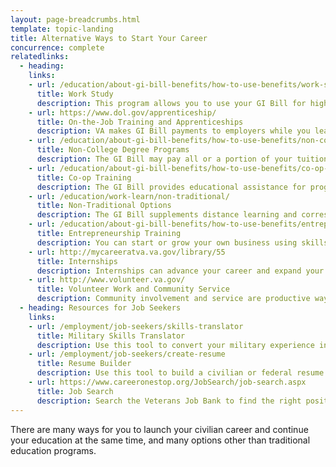 ```yaml
---
layout: page-breadcrumbs.html
template: topic-landing
title: Alternative Ways to Start Your Career
concurrence: complete
relatedlinks:
  - heading: 
    links:
    - url: /education/about-gi-bill-benefits/how-to-use-benefits/work-study/
      title: Work Study
      description: This program allows you to use your GI Bill for higher education while working for VA.
    - url: https://www.dol.gov/apprenticeship/
      title: On-the-Job Training and Apprenticeships
      description: VA makes GI Bill payments to employers while you learn a vocational trade through a certification course or union training. During this time, you may receive military housing allowance benefits.
    - url: /education/about-gi-bill-benefits/how-to-use-benefits/non-college-degree-programs/
      title: Non-College Degree Programs
      description: The GI Bill may pay all or a portion of your tuition, as well as providing a books and supplies stipend and a monthly housing allowance, while you get your training at an approved institution.
    - url: /education/about-gi-bill-benefits/how-to-use-benefits/co-op-training/
      title: Co-op Training
      description: The GI Bill provides educational assistance for programs that require periods of work alternating with periods of full-time education.
    - url: /education/work-learn/non-traditional/
      title: Non-Traditional Options
      description: The GI Bill supplements distance learning and correspondence courses, which can be helpful if you need to attend some or all courses remotely because you are balancing work and education.
    - url: /education/about-gi-bill-benefits/how-to-use-benefits/entrepreneurship-training/
      title: Entrepreneurship Training
      description: You can start or grow your own business using skills you learned in the military in combination with business-management training. You may receive reimbursement through the GI Bill for approved entrepreneurship courses.
    - url: http://mycareeratva.va.gov/library/55
      title: Internships
      description: Internships can advance your career and expand your network while you further your education.
    - url: http://www.volunteer.va.gov/
      title: Volunteer Work and Community Service
      description: Community involvement and service are productive ways to network with civilians and open the door to future employment possibilities.
  - heading: Resources for Job Seekers
    links:
    - url: /employment/job-seekers/skills-translator
      title: Military Skills Translator
      description: Use this tool to convert your military experience into civilian language that hiring managers can easily understand.
    - url: /employment/job-seekers/create-resume
      title: Resume Builder
      description: Use this tool to build a civilian or federal resume.      
    - url: https://www.careeronestop.org/JobSearch/job-search.aspx
      title: Job Search
      description: Search the Veterans Job Bank to find the right position for you.
---
```


<div class="va-introtext">

There are many ways for you to launch your civilian career and continue your education at the same time, and many options other than traditional education programs.

</div>
